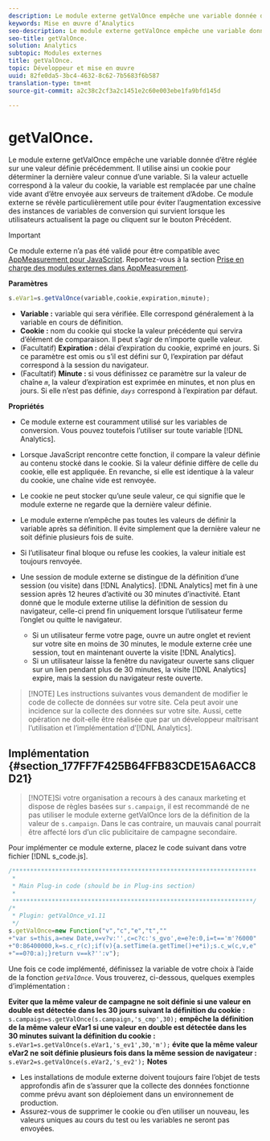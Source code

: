 ```yaml
---
description: Le module externe getValOnce empêche une variable donnée d’être réglée sur une valeur définie précédemment. Il utilise ainsi un cookie pour déterminer la dernière valeur connue d’une variable. Si la valeur actuelle correspond à la valeur du cookie, la variable est remplacée par une chaîne vide avant d’être envoyée aux serveurs de traitement d’Adobe. Ce module externe se révèle particulièrement utile pour éviter l’augmentation excessive des instances de variables de conversion qui survient lorsque les utilisateurs actualisent la page ou cliquent sur le bouton Précédent.
keywords: Mise en œuvre d’Analytics
seo-description: Le module externe getValOnce empêche une variable donnée d’être réglée sur une valeur définie précédemment. Il utilise ainsi un cookie pour déterminer la dernière valeur connue d’une variable. Si la valeur actuelle correspond à la valeur du cookie, la variable est remplacée par une chaîne vide avant d’être envoyée aux serveurs de traitement d’Adobe. Ce module externe se révèle particulièrement utile pour éviter l’augmentation excessive des instances de variables de conversion qui survient lorsque les utilisateurs actualisent la page ou cliquent sur le bouton Précédent.
seo-title: getValOnce.
solution: Analytics
subtopic: Modules externes
title: getValOnce.
topic: Développeur et mise en œuvre
uuid: 82fe0da5-3bc4-4632-8c62-7b5683f6b587
translation-type: tm+mt
source-git-commit: a2c38c2cf3a2c1451e2c60e003ebe1fa9bfd145d

---
```



# getValOnce.

Le module externe getValOnce empêche une variable donnée d’être réglée sur une valeur définie précédemment. Il utilise ainsi un cookie pour déterminer la dernière valeur connue d’une variable. Si la valeur actuelle correspond à la valeur du cookie, la variable est remplacée par une chaîne vide avant d’être envoyée aux serveurs de traitement d’Adobe. Ce module externe se révèle particulièrement utile pour éviter l’augmentation excessive des instances de variables de conversion qui survient lorsque les utilisateurs actualisent la page ou cliquent sur le bouton Précédent.

>[!IMPORTANT]
>
>Ce module externe n’a pas été validé pour être compatible avec [AppMeasurement pour JavaScript](../../../implement/js-implementation/c-appmeasurement-js/appmeasure-mjs.md#concept_F3957D7093A94216BD79F35CFC1557E8). Reportez-vous à la section [Prise en charge des modules externes dans AppMeasurement](../../../implement/js-implementation/c-appmeasurement-js/plugins-support.md#concept_E31A189BC8A547738666EB5E00D2252A).

**Paramètres**

```js
s.eVar1=s.getValOnce(variable,cookie,expiration,minute);
```

* **Variable :** variable qui sera vérifiée. Elle correspond généralement à la variable en cours de définition.
* **Cookie :** nom du cookie qui stocke la valeur précédente qui servira d’élément de comparaison. Il peut s’agir de n’importe quelle valeur.
* (Facultatif) **Expiration :** délai d’expiration du cookie, exprimé en jours. Si ce paramètre est omis ou s’il est défini sur 0, l’expiration par défaut correspond à la session du navigateur.
* (Facultatif) **Minute :** si vous définissez ce paramètre sur la valeur de chaîne *`m`*, la valeur d’expiration est exprimée en minutes, et non plus en jours. Si elle n’est pas définie, *`days`* correspond à l’expiration par défaut.

**Propriétés**

* Ce module externe est couramment utilisé sur les variables de conversion. Vous pouvez toutefois l’utiliser sur toute variable [!DNL Analytics].
* Lorsque JavaScript rencontre cette fonction, il compare la valeur définie au contenu stocké dans le cookie. Si la valeur définie diffère de celle du cookie, elle est appliquée. En revanche, si elle est identique à la valeur du cookie, une chaîne vide est renvoyée.
* Le cookie ne peut stocker qu’une seule valeur, ce qui signifie que le module externe ne regarde que la dernière valeur définie.
* Le module externe n’empêche pas toutes les valeurs de définir la variable après sa définition. Il évite simplement que la dernière valeur ne soit définie plusieurs fois de suite.
* Si l’utilisateur final bloque ou refuse les cookies, la valeur initiale est toujours renvoyée.
* Une session de module externe se distingue de la définition d’une session (ou visite) dans [!DNL Analytics]. [!DNL Analytics] met fin à une session après 12 heures d’activité ou 30 minutes d’inactivité. Etant donné que le module externe utilise la définition de session du navigateur, celle-ci prend fin uniquement lorsque l’utilisateur ferme l’onglet ou quitte le navigateur.

   * Si un utilisateur ferme votre page, ouvre un autre onglet et revient sur votre site en moins de 30 minutes, le module externe crée une session, tout en maintenant ouverte la visite [!DNL Analytics].
   * Si un utilisateur laisse la fenêtre du navigateur ouverte sans cliquer sur un lien pendant plus de 30 minutes, la visite [!DNL Analytics] expire, mais la session du navigateur reste ouverte.

> [!NOTE] Les instructions suivantes vous demandent de modifier le code de collecte de données sur votre site. Cela peut avoir une incidence sur la collecte des données sur votre site. Aussi, cette opération ne doit-elle être réalisée que par un développeur maîtrisant l’utilisation et l’implémentation d’[!DNL Analytics].

## Implémentation {#section_177FF7F425B64FFB83CDE15A6ACC8D21}

> [!NOTE]Si votre organisation a recours à des canaux marketing et dispose de règles basées sur `s.campaign`, il est recommandé de ne pas utiliser le module externe getValOnce lors de la définition de la valeur de `s.campaign`. Dans le cas contraire, un mauvais canal pourrait être affecté lors d’un clic publicitaire de campagne secondaire.

Pour implémenter ce module externe, placez le code suivant dans votre fichier [!DNL s_code.js].

```js
/******************************************************************** 
 * 
 * Main Plug-in code (should be in Plug-ins section) 
 * 
 *******************************************************************/ 
/* 
 * Plugin: getValOnce_v1.11 
 */ 
s.getValOnce=new Function("v","c","e","t","" 
+"var s=this,a=new Date,v=v?v:'',c=c?c:'s_gvo',e=e?e:0,i=t=='m'?6000" 
+"0:86400000,k=s.c_r(c);if(v){a.setTime(a.getTime()+e*i);s.c_w(c,v,e" 
+"==0?0:a);}return v==k?'':v");
```

Une fois ce code implémenté, définissez la variable de votre choix à l’aide de la fonction *`getValOnce`*. Vous trouverez, ci-dessous, quelques exemples d’implémentation :

**Eviter que la même valeur de campagne ne soit définie si une valeur en double est détectée dans les 30 jours suivant la définition du cookie :** `s.campaign=s.getValOnce(s.campaign,'s_cmp',30);`  **empêche la définition de la même valeur eVar1 si une valeur en double est détectée dans les 30 minutes suivant la définition du cookie :**
`s.eVar1=s.getValOnce(s.eVar1,'s_ev1',30,'m');`  **évite que la même valeur eVar2 ne soit définie plusieurs fois dans la même session de navigateur :**
`s.eVar2=s.getValOnce(s.eVar2,'s_ev2');` **Notes**

* Les installations de module externe doivent toujours faire l’objet de tests approfondis afin de s’assurer que la collecte des données fonctionne comme prévu avant son déploiement dans un environnement de production.
* Assurez-vous de supprimer le cookie ou d’en utiliser un nouveau, les valeurs uniques au cours du test ou les variables ne seront pas envoyées.

